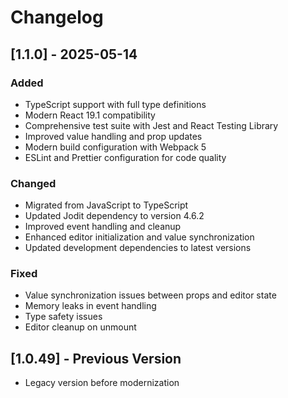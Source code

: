 # Changelog

## [1.1.0] - 2025-05-14

### Added
- TypeScript support with full type definitions
- Modern React 19.1 compatibility
- Comprehensive test suite with Jest and React Testing Library
- Improved value handling and prop updates
- Modern build configuration with Webpack 5
- ESLint and Prettier configuration for code quality

### Changed
- Migrated from JavaScript to TypeScript
- Updated Jodit dependency to version 4.6.2
- Improved event handling and cleanup
- Enhanced editor initialization and value synchronization
- Updated development dependencies to latest versions

### Fixed
- Value synchronization issues between props and editor state
- Memory leaks in event handling
- Type safety issues
- Editor cleanup on unmount

## [1.0.49] - Previous Version
- Legacy version before modernization


